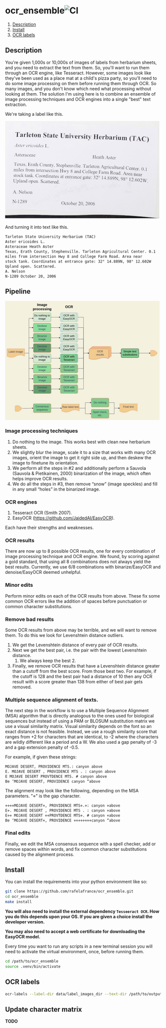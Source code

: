 # ocr_ensemble![CI](https://github.com/rafelafrance/ocr_ensemble/workflows/CI/badge.svg)

1. [Description](#Description)
2. [Install](#Install)
3. [OCR labels](#OCR-labels)

## Description

You're given 1,000s or 10,000s of images of labels from herbarium sheets, and you need to extract the text from them. So, you'll want to run them through an OCR engine, like Tesseract. However, some images look like they've been used as a place mat at a child's pizza party, so you'll need to do some image processing on them before running them through OCR. So many images, and you don't know which need what processing without looking at them. The solution I'm using here is to combine an ensemble of image processing techniques and OCR engines into a single "best" text extraction.

We're taking a label like this.

[<img src="assets/label.png" width="500" />](assets/label.png)

And turning it into text like this.

```
Tarleton State University Herbarium (TAC)
Aster ericoides L.
Asteraceae Heath Aster
Texas, Erath County, Stephenville. Tarleton Agricultural Center. 0.1
miles from intersection Hwy 8 and College Farm Road. Area near
stock tank. Coordinates at entrance gate: 32° 14.889N, 98° 12.602W
Upland open. Scattered.
A. Nelson
N-1289 October 20, 2006
```

## Pipeline

[<img src="assets/ocr_flow.jpg" width="500" />](assets/ocr_flow.jpg)

### Image processing techniques

1. Do nothing to the image. This works best with clean new herbarium sheets.
2. We slightly blur the image, scale it to a size that works with many OCR images, orient the image to get it right side up, and then deskew the image to finetune its orientation.
3. We perform all the steps in #2 and additionally perform a Sauvola (Sauvola & Pietikainen, 2000) binarization of the image, which often helps improve OCR results.
4. We do all the steps in #3, then remove “snow” (image speckles) and fill in any small “holes” in the binarized image.

### OCR engines

1. Tesseract OCR (Smith 2007).
2. EasyOCR (https://github.com/JaidedAI/EasyOCR).

Each have their strengths and weaknesses.

### OCR results

There are now up to 8 possible OCR results, one for every combination of image processing technique and OCR engine. We found, by scoring against a gold standard, that using all 8 combinations does not always yield the best results. Currently, we use 6/8 combinations with binarize/EasyOCR and denoise/EasyOCR deemed unhelpful.

### Minor edits

Perform minor edits on each of the OCR results from above. These fix some common OCR errors like the addition of spaces before punctuation or common character substitutions.

### Remove bad results

Some OCR results from above may be terrible, and we will want to remove them. To do this we look for Levenshtein distance outliers.
1. We get the Levenshtein distance of every pair of OCR results.
2. Next we get the best pair, i.e. the pair with the lowest Levenshtein distance.
   1. We always keep the best 2.
3. Finally, we remove OCR results that have a Levenshtein distance greater than a cutoff from the best score. From those best two. For example, if the cutoff is 128 and the best pair had a distance of 10 then any OCR result with a score greater than 138 from either of best pair gets removed.

### Multiple sequence alignment of texts.

The next step in the workflow is to use a Multiple Sequence Alignment (MSA) algorithm that is directly analogous to the ones used for biological sequences but instead of using a PAM or BLOSUM substitution matrix we use a visual similarity matrix. Visual similarity depends on the font so an exact distance is not feasible. Instead, we use a rough similarity score that ranges from +2 for characters that are identical, to -2 where the characters are wildly different like a period and a W. We also used a gap penalty of -3 and a gap extension penalty of -0.5.

For example, if given these strings:

```
MOJAVE DESERT, PROVIDENCE MTS.: canyon above
E. MOJAVE DESERT , PROVIDENCE MTS . : canyon above
E MOJAVE DESERT PROVTDENCE MTS. # canyon above
Be ‘MOJAVE DESERT, PROVIDENCE canyon “above
```

The alignment may look like the following, depending on the MSA parameters. "⋄" is the gap character.

```
⋄⋄⋄⋄MOJAVE DESERT⋄, PROVIDENCE MTS⋄.⋄: canyon ⋄above
E⋄. MOJAVE DESERT , PROVIDENCE MTS . : canyon ⋄above
E⋄⋄ MOJAVE DESERT ⋄⋄PROVTDENCE MTS⋄. # canyon ⋄above
Be ‘MOJAVE DESERT⋄, PROVIDENCE ⋄⋄⋄⋄⋄⋄⋄⋄canyon “above
```

### Final edits

Finally, we edit the MSA consensus sequence with a spell checker, add or remove spaces within words, and fix common character substitutions caused by the alignment process.

## Install
You can install the requirements into your python environment like so:

```bash
git clone https://github.com/rafelafrance/ocr_ensemble.git
cd ocr_ensemble
make install
```

**You will also need to install the external dependency `Tesseeract OCR`. How you do this depends upon your OS. If you are given a choice install the developer version.**

**You may also need to accept a web certificate for downloading the EasyOCR model.**

Every time you want to run any scripts in a new terminal session you will need to activate the virtual environment, once, before running them.

```bash
cd /path/to/ocr_ensemble
source .venv/bin/activate
```

## OCR labels

```bash
ocr-labels --label-dir data/label_images_dir --text-dir /path/to/output_text_dir -RrDdbnPp
```

## Update character matrix

**TODO**
